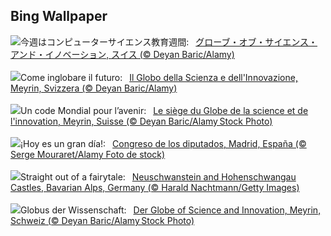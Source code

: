 ## Bing Wallpaper
![](https://www.bing.com/th?id=OHR.CERNCenter_JA-JP8644590306_UHD.jpg&w=1000)今週はコンピューターサイエンス教育週間:&nbsp;&ensp;[グローブ・オブ・サイエンス・アンド・イノベーション, スイス (© Deyan Baric/Alamy)](https://www.bing.com/th?id=OHR.CERNCenter_JA-JP8644590306_UHD.jpg)
<br><br/>
![](https://www.bing.com/th?id=OHR.CERNCenter_IT-IT7703237529_UHD.jpg&w=1000)Come inglobare il futuro:&nbsp;&ensp;[Il Globo della Scienza e dell'Innovazione, Meyrin, Svizzera (© Deyan Baric/Alamy)](https://www.bing.com/th?id=OHR.CERNCenter_IT-IT7703237529_UHD.jpg)
<br><br/>
![](https://www.bing.com/th?id=OHR.CERNCenter_FR-FR3434458144_UHD.jpg&w=1000)Un code Mondial pour l’avenir:&nbsp;&ensp;[Le siège du Globe de la science et de l'innovation, Meyrin, Suisse (© Deyan Baric/Alamy Stock Photo)](https://www.bing.com/th?id=OHR.CERNCenter_FR-FR3434458144_UHD.jpg)
<br><br/>
![](https://www.bing.com/th?id=OHR.DiaConstitucion_ES-ES6067761704_UHD.jpg&w=1000)¡Hoy es un gran día!:&nbsp;&ensp;[Congreso de los diputados, Madrid, España (© Serge Mouraret/Alamy Foto de stock)](https://www.bing.com/th?id=OHR.DiaConstitucion_ES-ES6067761704_UHD.jpg)
<br><br/>
![](https://www.bing.com/th?id=OHR.AlpsCastles_EN-GB7463637354_UHD.jpg&w=1000)Straight out of a fairytale:&nbsp;&ensp;[Neuschwanstein and Hohenschwangau Castles, Bavarian Alps, Germany (© Harald Nachtmann/Getty Images)](https://www.bing.com/th?id=OHR.AlpsCastles_EN-GB7463637354_UHD.jpg)
<br><br/>
![](https://www.bing.com/th?id=OHR.CERNCenter_DE-DE6757496511_UHD.jpg&w=1000)Globus der Wissenschaft:&nbsp;&ensp;[Der Globe of Science and Innovation, Meyrin, Schweiz (© Deyan Baric/Alamy Stock Photo)](https://www.bing.com/th?id=OHR.CERNCenter_DE-DE6757496511_UHD.jpg)
<br><br/>
